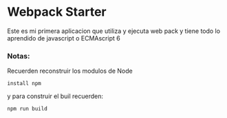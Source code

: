 # Webpack Starter
Este es mi primera aplicacion que utiliza y ejecuta web pack y tiene todo lo aprendido de javascript o ECMAscript 6
### Notas:
Recuerden reconstruir los modulos de Node
```
install npm
```
y para construir el buil recuerden: 
```
npm run build
```
